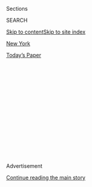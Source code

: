 <div id="app">

<div>

<div>

<div>

<div class="NYTAppHideMasthead css-1q2w90k e1suatyy0">

<div class="section css-ui9rw0 e1suatyy2">

<div class="css-eph4ug er09x8g0">

<div class="css-6n7j50">

</div>

<span class="css-1dv1kvn">Sections</span>

<div class="css-10488qs">

<span class="css-1dv1kvn">SEARCH</span>

</div>

[Skip to content](#site-content)[Skip to site index](#site-index)

</div>

<div id="masthead-section-label" class="css-1wr3we4 eaxe0e00">

[New
York](https://www.nytimes.com/section/nyregion)

</div>

<div class="css-10698na e1huz5gh0">

</div>

</div>

<div id="masthead-bar-one" class="section hasLinks css-15hmgas e1csuq9d3">

<div class="css-uqyvli e1csuq9d0">

</div>

<div class="css-1uqjmks e1csuq9d1">

</div>

<div class="css-9e9ivx">

[](https://myaccount.nytimes.com/auth/login?response_type=cookie&client_id=vi)

</div>

<div class="css-1bvtpon e1csuq9d2">

[Today’s
Paper](https://www.nytimes.com/section/todayspaper)

</div>

</div>

</div>

</div>

<div data-aria-hidden="false">

<div id="site-content" data-role="main">

<div>

<div class="css-1aor85t" style="opacity:0.000000001;z-index:-1;visibility:hidden">

<div class="css-1hqnpie">

<div class="css-epjblv">

<span class="css-17xtcya">[New
York](/section/nyregion)</span><span class="css-x15j1o">|</span><span class="css-fwqvlz">Trump
Taxes: Appeals Court Rules President Must Turn Over 8 Years of Tax
Returns</span>

</div>

<div class="css-k008qs">

<div class="css-1iwv8en">

<span class="css-18z7m18"></span>

<div>

</div>

</div>

<span class="css-1n6z4y">https://nyti.ms/32c47Np</span>

<div class="css-1705lsu">

<div class="css-4xjgmj">

<div class="css-4skfbu" data-role="toolbar" data-aria-label="Social Media Share buttons, Save button, and Comments Panel with current comment count" data-testid="share-tools">

  - 
  - 
  - 
  - 
    
    <div class="css-6n7j50">
    
    </div>

  - 
  - 

</div>

</div>

</div>

</div>

</div>

</div>

<div id="NYT_TOP_BANNER_REGION" class="css-13pd83m">

</div>

<div id="top-wrapper" class="css-1sy8kpn">

<div id="top-slug" class="css-l9onyx">

Advertisement

</div>

[Continue reading the main
story](#after-top)

<div class="ad top-wrapper" style="text-align:center;height:100%;display:block;min-height:250px">

<div id="top" class="place-ad" data-position="top" data-size-key="top">

</div>

</div>

<div id="after-top">

</div>

</div>

<div>

<div id="sponsor-wrapper" class="css-1hyfx7x">

<div id="sponsor-slug" class="css-19vbshk">

Supported by

</div>

[Continue reading the main
story](#after-sponsor)

<div id="sponsor" class="ad sponsor-wrapper" style="text-align:center;height:100%;display:block">

</div>

<div id="after-sponsor">

</div>

</div>

<div class="css-186x18t">

</div>

<div class="css-1vkm6nb ehdk2mb0">

# Trump Taxes: Appeals Court Rules President Must Turn Over 8 Years of Tax Returns

</div>

A three-judge appeals panel said Mr. Trump’s accounting firm had to
comply with a subpoena from the Manhattan district attorney, Cyrus R.
Vance, Jr.

<div class="css-79elbk" data-testid="photoviewer-wrapper">

<div class="css-z3e15g" data-testid="photoviewer-wrapper-hidden">

</div>

<div class="css-1a48zt4 ehw59r15" data-testid="photoviewer-children">

![<span class="css-16f3y1r e13ogyst0" data-aria-hidden="true">President
Trump has fought on several fronts to shield his personal financial
records from
scrutiny. </span><span class="css-cnj6d5 e1z0qqy90" itemprop="copyrightHolder"><span class="css-1ly73wi e1tej78p0">Credit...</span><span><span>Anna
Moneymaker/The New York
Times</span></span></span>](https://static01.nyt.com/images/2019/10/29/nyregion/00nytrump1/merlin_163487526_2bbc55a9-d9cc-4ea6-bb1c-bc174b7a54e6-articleLarge.jpg?quality=75&auto=webp&disable=upscale)

</div>

</div>

<div class="css-18e8msd">

<div class="css-pdw9fk epjyd6m0">

<div class="css-1txwxcy ey68jwv0" data-aria-hidden="true">

[![Benjamin
Weiser](https://static01.nyt.com/images/2018/07/16/multimedia/author-benjamin-weiser/author-benjamin-weiser-thumbLarge.png
"Benjamin Weiser")](https://www.nytimes.com/by/benjamin-weiser)[![Adam
Liptak](https://static01.nyt.com/images/2018/07/13/multimedia/author-adam-liptak/author-adam-liptak-thumbLarge-v3.png
"Adam Liptak")](https://www.nytimes.com/by/adam-liptak)

</div>

<div class="css-1baulvz">

By [<span class="css-1baulvz" itemprop="name">Benjamin
Weiser</span>](https://www.nytimes.com/by/benjamin-weiser) and
[<span class="css-1baulvz last-byline" itemprop="name">Adam
Liptak</span>](https://www.nytimes.com/by/adam-liptak)

</div>

</div>

  - 
    
    <div class="css-ld3wwf e16638kd2">
    
    Published Nov. 4, 2019Updated July 9,
    2020
    
    </div>

  - 
    
    <div class="css-4xjgmj">
    
    <div class="css-pvvomx" data-role="toolbar" data-aria-label="Social Media Share buttons, Save button, and Comments Panel with current comment count" data-testid="share-tools">
    
      - 
      - 
      - 
      - 
        
        <div class="css-6n7j50">
        
        </div>
    
      - 
      - 
    
    </div>
    
    </div>

</div>

</div>

<div class="section meteredContent css-1r7ky0e" name="articleBody" itemprop="articleBody">

<div class="css-1fanzo5 StoryBodyCompanionColumn">

<div class="css-53u6y8">

A federal appeals panel said on Monday that President Trump’s accounting
firm must turn over [eight years of his personal and corporate tax
returns to Manhattan
prosecutors](https://www.nytimes.com/2020/08/03/nyregion/donald-trump-taxes-cyrus-vance.html),
a setback for the president’s attempt to keep his financial records
private.

Almost immediately after the ruling, one of the president’s personal
lawyers, Jay Sekulow, said Mr. Trump would appeal to the Supreme Court.
The president maintains that the Constitution shields him from any
criminal investigation.

“The issue raised in this case goes to the heart of our republic,” Mr.
Sekulow said. “The constitutional issues are significant.”

</div>

</div>

<div>

</div>

<div class="css-1fanzo5 StoryBodyCompanionColumn">

<div class="css-53u6y8">

The case will almost certainly be the first one involving Mr. Trump’s
personal conduct and business dealings to reach the high court. The
court is not required to hear the case, but the significance of the
issues involved suggests that it will. A decision on the case may come
by June, as the presidential election enters its final stages.

</div>

</div>

<div class="css-1fanzo5 StoryBodyCompanionColumn">

<div class="css-53u6y8">

Other cases involving Mr. Trump are also in the pipeline. They involve
matters as diverse as demands from House Democrats for tax and business
records, a request for access to redacted portions of the report
prepared by Robert S. Mueller III, the special counsel, and challenges
to Mr. Trump’s business arrangements under the Constitution’s emoluments
clauses.

Last month, for instance, a divided three-judge panel of the United
States Court of Appeals for the District of Columbia Circuit [ruled that
Mr. Trump’s accounting firm must
comply](https://www.nytimes.com/2019/10/11/us/politics/mazars-trump-tax-returns.html)
with the House Oversight and Reform Committee’s demands for eight years
of his financial records. Mr. Trump [has asked the full appeals
court](http://cdn.cnn.com/cnn/2019/images/10/25/document1.pdf) to rehear
that case.

In a different case last month, [a federal judge in Washington
ruled](https://www.nytimes.com/2019/10/25/us/politics/house-impeachment-subpoenas.html)
that the House Judiciary Committee was entitled to see secret grand jury
evidence gathered by Mr. Mueller.

[Mr. Trump has fought vigorously to shield his financial
records](https://www.nytimes.com/2019/08/13/us/politics/trump-house-lawsuits.html?module=inline),
and prosecutors in Manhattan have agreed not to seek the tax returns
until the case is resolved by the Supreme Court.

</div>

</div>

<div class="css-1fanzo5 StoryBodyCompanionColumn">

<div class="css-53u6y8">

In its ruling on Monday, the three-judge appeals panel did not take a
position on the president’s biggest argument — that he was immune from
all criminal investigations. A lower court had called that argument
“repugnant to the nation’s governmental structure and constitutional
values.”

Instead, the appeals court said the president’s accounting firm, not Mr.
Trump himself, was subpoenaed for the documents, so it did not matter
whether presidents had immunity.

“We emphasize again the narrowness of the issue before us,” the decision
read. “This appeal does not require us to consider whether the president
is immune from indictment and prosecution while in office, nor to
consider whether the president may lawfully be ordered to produce
documents for use in a state criminal proceeding.”

Although the panel did not rule on the question of a president’s
immunity from investigation, the judges still made it clear they
disagreed with Mr. Trump and thought he was unlikely to prevail on that
argument.

</div>

</div>

<div id="doc-basic-promo-6407" class="section interactive-content interactive-size-scoop css-174j8de" data-id="100000006806138">

## Read the decision

The Second Circuit Court of Appeals ruled on President Trump’s attempt
to shield his tax
returns.

<div class="css-17ih8de interactive-body" data-sourceid="100000006806138">

![36 pages, 0.34
MB](https://int.nyt.com/data/documenthelper/6407-trump-vance-appeal/a0279d1a81a92e6abce8/optimized/thumbnail.png)

</div>

</div>

<div class="css-1fanzo5 StoryBodyCompanionColumn">

<div class="css-53u6y8">

Judge Robert A. Katzmann noted in the unanimous ruling that Mr. Trump
had conceded that his immunity would last only as long as he held office
and he could therefore be prosecuted after stepping down.

“There is no obvious reason why a state could not begin to investigate a
president during his term and, with the information secured during that
search, ultimately determine to prosecute him after he leaves office,”
Judge Katzmann wrote for the panel of the United States Court of Appeals
for the Second Circuit.

</div>

</div>

<div class="css-1fanzo5 StoryBodyCompanionColumn">

<div class="css-53u6y8">

By keeping the ruling narrowly focused on the subpoena directed at Mr.
Trump’s accounting firm, the effect may be to allow the Supreme Court to
uphold the decision without having to issue a far broader ruling against
the president.

The Second Circuit appeals court typically considers cases with
three-judge panels. In addition to Judge Katzmann, the court’s chief
judge, the panel included Judge Denny Chin and Judge Christopher F.
Droney.

Judge Katzmann was placed on the appeals court by former President Bill
Clinton. Judges Chin and Droney were appointed by former President
Barack Obama.

The legal fight began in late August after the office of the Manhattan
district attorney, Cyrus R. Vance Jr., a Democrat, subpoenaed Mr.
Trump’s accounting firm, Mazars USA, for his tax returns and those of
his family business dating to 2011.

Prosecutors in the office are [examining the role of the president and
his business in hush-money
payments](https://www.nytimes.com/2019/08/01/nyregion/trump-cohen-stormy-daniels-vance.html)
made to two women just before the 2016 presidential election.

Mr. Vance’s office sought the records in connection with an
investigation into whether any New York State laws were broken when Mr.
Trump and his company, the Trump Organization, reimbursed his former
lawyer and fixer, [Michael D. Cohen, for payments he
made](https://www.nytimes.com/2018/11/29/nyregion/michael-cohen-trump-russia-mueller.html)
to the adult film actress Stormy Daniels, who claimed she had an affair
with Mr. Trump.

Mr. Cohen was also involved in money paid to [Karen
McDougal](https://www.nytimes.com/2019/12/05/us/fox-news-mcdougal.html),
a Playboy model who also said she had a relationship with Mr. Trump. The
president has denied the relationships.

</div>

</div>

<div class="css-1fanzo5 StoryBodyCompanionColumn">

<div class="css-53u6y8">

[Mr. Trump’s lawyers sued to block the
subpoena](https://www.nytimes.com/2019/09/19/nyregion/trump-tax-returns-lawsuit.html),
writing that the criminal investigation of the president was
unconstitutional. They asserted that presidents have such unique power
and responsibility that they cannot be subject to the burden of
investigations, especially from local prosecutors who may use the
criminal process for political gain.

They pointed to impeachment as the correct way to address any potential
wrongdoing by a president. Mr. Trump’s lawyers also have called the
district attorney’s action an “effort to harass the president by
obtaining and exposing his confidential financial information, not a
legitimate attempt to enforce New York law.”

A spokesman for Mr. Vance said the office had no comment on the appeals
court decision.

The immunity argument has never been tested in court. Federal
prosecutors are barred from charging a sitting president with a crime
because the Justice Department has decided that presidents have
temporary immunity from prosecution while they are in office.

But that policy has not precluded investigations of the president. Mr.
Trump and other sitting presidents have been the subjects of federal
criminal investigations, and local prosecutors like Mr. Vance have not
been bound by the policy.

On Oct. 7, [Judge Victor Marrero of Federal District Court in
Manhattan](https://www.nytimes.com/2019/10/07/nyregion/trump-tax-returns-new-york.html)
issued a 75-page opinion, rejecting Mr. Trump’s position.

Mr. Trump appealed to the Second Circuit, and in oral arguments last
month, William S. Consovoy, a lawyer for Mr. Trump, told the panel, “We
view the entire subpoena as an inappropriate fishing expedition not made
in good faith.”

During the arguments, the president’s immunity claim seemed to
crystallize when Judge Chin cited an audacious statement Mr. Trump once
made — that he could stand on Fifth Avenue and shoot somebody, without
being hurt politically.

</div>

</div>

<div class="css-79elbk" data-testid="photoviewer-wrapper">

<div class="css-z3e15g" data-testid="photoviewer-wrapper-hidden">

</div>

<div class="css-1a48zt4 ehw59r15" data-testid="photoviewer-children">

![<span class="css-16f3y1r e13ogyst0" data-aria-hidden="true">The office
of Cyrus R. Vance, Jr., the Manhattan district attorney, subpoenaed
eight years of the president’s personal and corporate tax returns in
late
August. </span><span class="css-cnj6d5 e1z0qqy90" itemprop="copyrightHolder"><span class="css-1ly73wi e1tej78p0">Credit...</span><span>Drew
Angerer/Getty
Images</span></span>](https://static01.nyt.com/images/2019/10/29/nyregion/00nytrump2/merlin_163177542_b3c8c3b3-573b-4c6f-b9ee-b5708a7f66b9-articleLarge.jpg?quality=75&auto=webp&disable=upscale)

</div>

</div>

<div class="css-1fanzo5 StoryBodyCompanionColumn">

<div class="css-53u6y8">

Judge Chin asked Mr. Consovoy about the potential effect of the
president’s immunity claim in such a hypothetical situation. “Local
authorities couldn’t investigate?” Judge Chin asked, adding: “Nothing
could be done? That’s your position?”

“That is correct. That is correct,” Mr. Consovoy said.

The [Justice Department, led by William P. Barr, had also weighed
in](https://www.nytimes.com/2019/10/02/nyregion/trump-taxes-lawsuit.html?module=inline),
writing in court filings that Mr. Vance’s subpoena should be blocked for
now but not adopting Mr. Trump’s absolutist view that a sitting
president could never be subject to criminal investigation.

Although the United States is not a party to the lawsuit, it has the
right to give its views.

In an appellate brief, the Justice Department wrote that Mr. Vance’s
office should not be able to obtain the president’s personal records
unless it could show that they were central to the investigation, not
available elsewhere and were needed immediately, rather than after Mr.
Trump leaves office.

“A subpoena directed at a president’s records should be permitted only
as a last resort,” the department wrote.

Under a deal reached by Mr. Trump’s lawyers with Mr. Vance’s office, the
subpoena will not be enforced while Mr. Trump seeks review of the
appellate ruling in the Supreme Court, provided that he asks that the
court hear the case in its current term, which ends in June.

</div>

</div>

<div>

</div>

</div>

<div>

</div>

<div>

</div>

<div>

</div>

<div>

<div id="bottom-wrapper" class="css-1ede5it">

<div id="bottom-slug" class="css-l9onyx">

Advertisement

</div>

[Continue reading the main
story](#after-bottom)

<div id="bottom" class="ad bottom-wrapper" style="text-align:center;height:100%;display:block;min-height:90px">

</div>

<div id="after-bottom">

</div>

</div>

</div>

</div>

</div>

## Site Index

<div>

</div>

## Site Information Navigation

  - [© <span>2020</span> <span>The New York Times
    Company</span>](https://help.nytimes.com/hc/en-us/articles/115014792127-Copyright-notice)

<!-- end list -->

  - [NYTCo](https://www.nytco.com/)
  - [Contact
    Us](https://help.nytimes.com/hc/en-us/articles/115015385887-Contact-Us)
  - [Work with us](https://www.nytco.com/careers/)
  - [Advertise](https://nytmediakit.com/)
  - [T Brand Studio](http://www.tbrandstudio.com/)
  - [Your Ad
    Choices](https://www.nytimes.com/privacy/cookie-policy#how-do-i-manage-trackers)
  - [Privacy](https://www.nytimes.com/privacy)
  - [Terms of
    Service](https://help.nytimes.com/hc/en-us/articles/115014893428-Terms-of-service)
  - [Terms of
    Sale](https://help.nytimes.com/hc/en-us/articles/115014893968-Terms-of-sale)
  - [Site
    Map](https://spiderbites.nytimes.com)
  - [Help](https://help.nytimes.com/hc/en-us)
  - [Subscriptions](https://www.nytimes.com/subscription?campaignId=37WXW)

</div>

</div>

</div>

</div>
